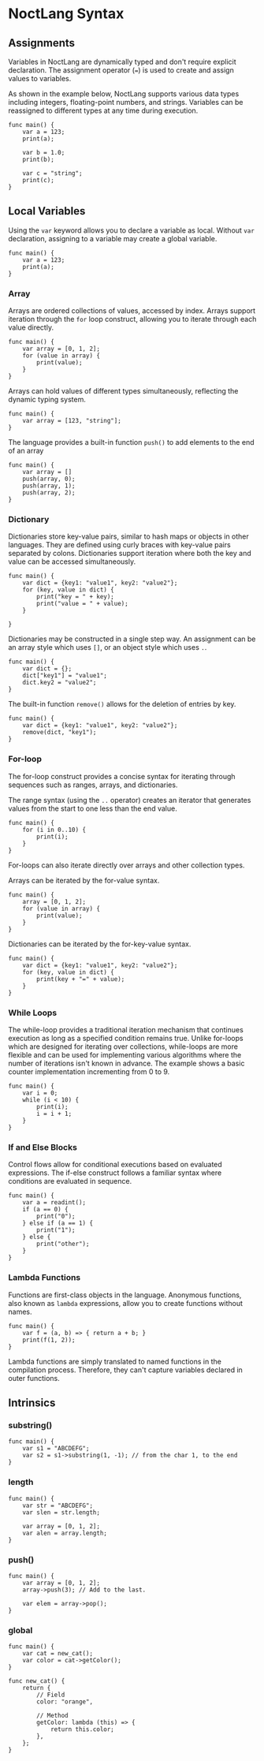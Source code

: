NoctLang Syntax
===============

## Assignments

Variables in NoctLang are dynamically typed and don't require explicit
declaration. The assignment operator (`=`) is used to create and
assign values to variables.

As shown in the example below, NoctLang supports various data types
including integers, floating-point numbers, and strings. Variables can
be reassigned to different types at any time during execution.

```
func main() {
    var a = 123;
    print(a);

    var b = 1.0;
    print(b);

    var c = "string";
    print(c);
}
```

## Local Variables

Using the `var` keyword allows you to declare a variable as
local. Without `var` declaration, assigning to a variable may create a
global variable.

```
func main() {
    var a = 123;
    print(a);
}
```

### Array

Arrays are ordered collections of values, accessed by index. Arrays
support iteration through the `for` loop construct, allowing you to
iterate through each value directly.

```
func main() {
    var array = [0, 1, 2];
    for (value in array) {
        print(value);
    }
}
```

Arrays can hold values of different types simultaneously, reflecting
the dynamic typing system.

```
func main() {
    var array = [123, "string"];
}
```

The language provides a built-in function `push()` to add elements to
the end of an array

```
func main() {
    var array = []
    push(array, 0);
    push(array, 1);
    push(array, 2);
}
```

### Dictionary

Dictionaries store key-value pairs, similar to hash maps or objects in
other languages. They are defined using curly braces with key-value
pairs separated by colons. Dictionaries support iteration where both
the key and value can be accessed simultaneously.

```
func main() {
    var dict = {key1: "value1", key2: "value2"};
    for (key, value in dict) {
        print("key = " + key);
        print("value = " + value);
    }

}
```

Dictionaries may be constructed in a single step way. An assignment
can be an array style which uses `[]`, or an object style which uses
`.`.

```
func main() {
    var dict = {};
    dict["key1"] = "value1";
    dict.key2 = "value2";
}
```

The built-in function `remove()` allows for the deletion of entries by
key.

```
func main() {
    var dict = {key1: "value1", key2: "value2"};
    remove(dict, "key1");
}
```

### For-loop

The for-loop construct provides a concise syntax for iterating through
sequences such as ranges, arrays, and dictionaries.

The range syntax (using the `..` operator) creates an iterator that
generates values from the start to one less than the end value.

```
func main() {
    for (i in 0..10) {
        print(i);
    }
}
```

For-loops can also iterate directly over arrays and other collection
types.

Arrays can be iterated by the for-value syntax.

```
func main() {
    array = [0, 1, 2];
    for (value in array) {
        print(value);
    }
}
```

Dictionaries can be iterated by the for-key-value syntax.

```
func main() {
    var dict = {key1: "value1", key2: "value2"};
    for (key, value in dict) {
        print(key + "=" + value);
    }
}
```

### While Loops

The while-loop provides a traditional iteration mechanism that
continues execution as long as a specified condition remains
true. Unlike for-loops which are designed for iterating over
collections, while-loops are more flexible and can be used for
implementing various algorithms where the number of iterations isn't
known in advance. The example shows a basic counter implementation
incrementing from 0 to 9.

```
func main() {
    var i = 0;
    while (i < 10) {
        print(i);
        i = i + 1;
    }
}
```

### If and Else Blocks

Control flows allow for conditional executions based on evaluated
expressions. The if-else construct follows a familiar syntax where
conditions are evaluated in sequence.

```
func main() {
    var a = readint();
    if (a == 0) {
        print("0");
    } else if (a == 1) {
        print("1");
    } else {
        print("other");
    }
}
```

### Lambda Functions

Functions are first-class objects in the language. Anonymous
functions, also known as `lambda` expressions, allow you to create
functions without names.

```
func main() {
    var f = (a, b) => { return a + b; }
    print(f(1, 2));
}
```

Lambda functions are simply translated to named functions in the
compilation process. Therefore, they can't capture variables declared
in outer functions.

## Intrinsics

### substring()

```
func main() {
    var s1 = "ABCDEFG";
    var s2 = s1->substring(1, -1); // from the char 1, to the end
}
```

### length

```
func main() {
    var str = "ABCDEFG";
    var slen = str.length;

    var array = [0, 1, 2];
    var alen = array.length;
}
```

### push()

```
func main() {
    var array = [0, 1, 2];
    array->push(3); // Add to the last.

    var elem = array->pop();
}
```

### global

```
func main() {
    var cat = new_cat();
    var color = cat->getColor();
}

func new_cat() {
    return {
        // Field
        color: "orange",

        // Method
        getColor: lambda (this) => {
            return this.color;
        },
    };
}
```
